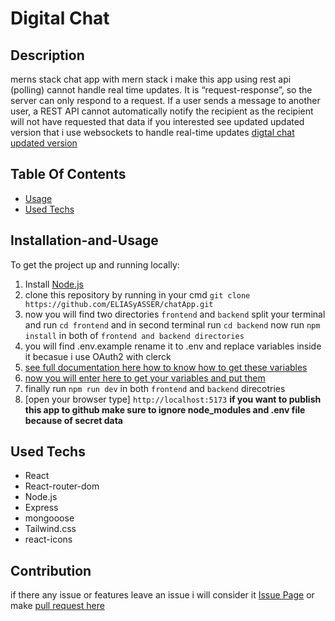 # Digital Chat

## Description
merns stack chat app with mern stack i make this app using rest api (polling) cannot handle real time updates.
It is “request-response”, so the server can only respond to a request. If a user sends a message to another user,
a REST API cannot automatically
notify the recipient as the recipient will not have requested that data if you interested see updated updated version 
that i use websockets to handle real-time updates [digtal chat updated version](#chatting)    

## Table Of Contents
- [Usage](#Installation-and-Usage)
- [Used Techs](#used-Techs)

## Installation-and-Usage
To get the project up and running locally:
1. Install [Node.js](https://nodejs.org/en/)
2. clone this repository by running in your cmd `git clone https://github.com/ELIASyASSER/chatApp.git`
3. now you will find two directories `frontend` and `backend` split your terminal and run `cd frontend` and in  second terminal run `cd backend` now run `npm install` in both of `frontend and backend directories`
4. you will find .env.example rename it to .env and replace variables inside it becasue i use OAuth2 with clerck
5. [see full documentation here how to know how to get these variables](https://clerk.com/blog/oauth2-react-user-authorization#get-your-google-client-id-and-secret) 
6. [now you will enter here to get your variables and put them](https://console.cloud.google.com/cloud-resource-manager)
7. finally run `npm run dev` in both `frontend` and `backend` direcotries
8. [open your browser  type] `http://localhost:5173`
**if you want to publish this app to  github make sure to ignore node_modules and .env file because of secret data**   
## Used Techs 
- React
- React-router-dom
- Node.js
- Express
- mongooose
- Tailwind.css
- react-icons
  
## Contribution
if there any issue or features leave an issue i will consider it [Issue Page]([issues/](https://github.com/ELIASyASSER/chatApp/issues))
or make [pull request here ]()
